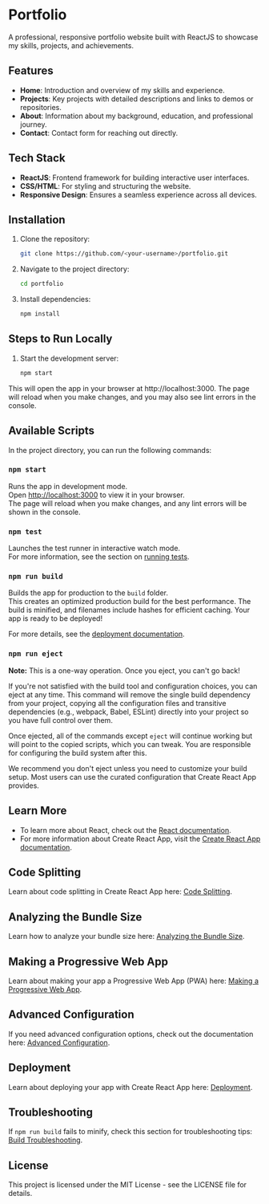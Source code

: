 # Portfolio

A professional, responsive portfolio website built with ReactJS to showcase my skills, projects, and achievements.

## Features

- **Home**: Introduction and overview of my skills and experience.
- **Projects**: Key projects with detailed descriptions and links to demos or repositories.
- **About**: Information about my background, education, and professional journey.
- **Contact**: Contact form for reaching out directly.

## Tech Stack

- **ReactJS**: Frontend framework for building interactive user interfaces.
- **CSS/HTML**: For styling and structuring the website.
- **Responsive Design**: Ensures a seamless experience across all devices.

## Installation

1. Clone the repository:

   ```bash
   git clone https://github.com/<your-username>/portfolio.git

2. Navigate to the project directory:

   ```bash
   cd portfolio

3. Install dependencies:

   ```bash
   npm install

## Steps to Run Locally

1. Start the development server:

   ```bash
   npm start

This will open the app in your browser at http://localhost:3000. The page will reload when you make changes, and you may also see lint errors in the console.

## Available Scripts

In the project directory, you can run the following commands:

### `npm start`

Runs the app in development mode.  
Open [http://localhost:3000](http://localhost:3000) to view it in your browser.  
The page will reload when you make changes, and any lint errors will be shown in the console.

### `npm test`

Launches the test runner in interactive watch mode.  
For more information, see the section on [running tests](https://facebook.github.io/create-react-app/docs/running-tests).

### `npm run build`

Builds the app for production to the `build` folder.  
This creates an optimized production build for the best performance. The build is minified, and filenames include hashes for efficient caching. Your app is ready to be deployed!

For more details, see the [deployment documentation](https://facebook.github.io/create-react-app/docs/deployment).

### `npm run eject`

**Note:** This is a one-way operation. Once you eject, you can't go back!

If you're not satisfied with the build tool and configuration choices, you can eject at any time. This command will remove the single build dependency from your project, copying all the configuration files and transitive dependencies (e.g., webpack, Babel, ESLint) directly into your project so you have full control over them.

Once ejected, all of the commands except `eject` will continue working but will point to the copied scripts, which you can tweak. You are responsible for configuring the build system after this.

We recommend you don't eject unless you need to customize your build setup. Most users can use the curated configuration that Create React App provides.

## Learn More

- To learn more about React, check out the [React documentation](https://reactjs.org/).
- For more information about Create React App, visit the [Create React App documentation](https://facebook.github.io/create-react-app/docs/getting-started).

## Code Splitting

Learn about code splitting in Create React App here: [Code Splitting](https://facebook.github.io/create-react-app/docs/code-splitting).

## Analyzing the Bundle Size

Learn how to analyze your bundle size here: [Analyzing the Bundle Size](https://facebook.github.io/create-react-app/docs/analyzing-the-bundle-size).

## Making a Progressive Web App

Learn about making your app a Progressive Web App (PWA) here: [Making a Progressive Web App](https://facebook.github.io/create-react-app/docs/making-a-progressive-web-app).

## Advanced Configuration

If you need advanced configuration options, check out the documentation here: [Advanced Configuration](https://facebook.github.io/create-react-app/docs/advanced-configuration).

## Deployment

Learn about deploying your app with Create React App here: [Deployment](https://facebook.github.io/create-react-app/docs/deployment).

## Troubleshooting

If `npm run build` fails to minify, check this section for troubleshooting tips: [Build Troubleshooting](https://facebook.github.io/create-react-app/docs/troubleshooting#npm-run-build-fails-to-minify).

## License

This project is licensed under the MIT License - see the LICENSE file for details.

